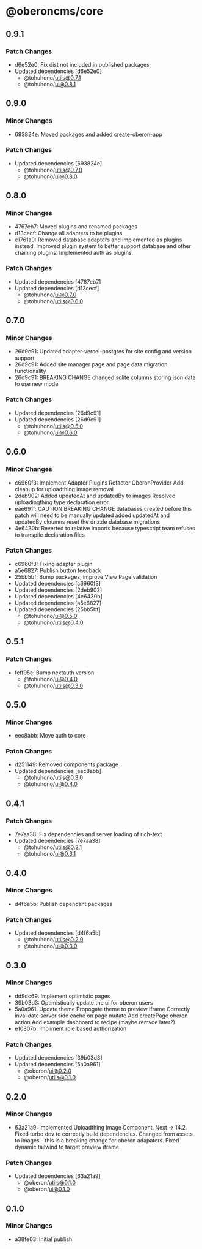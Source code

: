 # @oberoncms/core

## 0.9.1

### Patch Changes

- d6e52e0: Fix dist not included in published packages
- Updated dependencies [d6e52e0]
  - @tohuhono/utils@0.7.1
  - @tohuhono/ui@0.8.1

## 0.9.0

### Minor Changes

- 693824e: Moved packages and added create-oberon-app

### Patch Changes

- Updated dependencies [693824e]
  - @tohuhono/utils@0.7.0
  - @tohuhono/ui@0.8.0

## 0.8.0

### Minor Changes

- 4767eb7: Moved plugins and renamed packages
- d13cecf: Change all adapters to be plugins
- e1761a0: Removed database adapters and implemented as plugins instead.
  Improved plugin system to better support database and other chaining plugins.
  Implemented auth as plugins.

### Patch Changes

- Updated dependencies [4767eb7]
- Updated dependencies [d13cecf]
  - @tohuhono/ui@0.7.0
  - @tohuhono/utils@0.6.0

## 0.7.0

### Minor Changes

- 26d9c91: Updated adapter-vercel-postgres for site config and version support
- 26d9c91: Added site manager page and page data migration functionality
- 26d9c91: BREAKING CHANGE changed sqlite columns storing json data to use new mode

### Patch Changes

- Updated dependencies [26d9c91]
- Updated dependencies [26d9c91]
  - @tohuhono/utils@0.5.0
  - @tohuhono/ui@0.6.0

## 0.6.0

### Minor Changes

- c6960f3: Implement Adapter Plugins
  Refactor OberonProvider
  Add cleanup for uploadthing image removal
- 2deb902: Added updatedAt and updatedBy to images
  Resolved uploadingthing type declaration error
- eae691f: CAUTION BREAKING CHANGE
  databases created before this patch will need to be manually updated
  added updatedAt and updatedBy cloumns
  reset the drizzle database migrations
- 4e6430b: Reverted to relative imports because typescript team refuses to transpile declaration files

### Patch Changes

- c6960f3: Fixing adapter plugin
- a5e6827: Publish button feedback
- 25bb5bf: Bump packages, improve View Page validation
- Updated dependencies [c6960f3]
- Updated dependencies [2deb902]
- Updated dependencies [4e6430b]
- Updated dependencies [a5e6827]
- Updated dependencies [25bb5bf]
  - @tohuhono/ui@0.5.0
  - @tohuhono/utils@0.4.0

## 0.5.1

### Patch Changes

- fcff95c: Bump nextauth version
  - @tohuhono/ui@0.4.0
  - @tohuhono/utils@0.3.0

## 0.5.0

### Minor Changes

- eec8abb: Move auth to core

### Patch Changes

- d251149: Removed components package
- Updated dependencies [eec8abb]
  - @tohuhono/utils@0.3.0
  - @tohuhono/ui@0.4.0

## 0.4.1

### Patch Changes

- 7e7aa38: Fix dependencies and server loading of rich-text
- Updated dependencies [7e7aa38]
  - @tohuhono/utils@0.2.1
  - @tohuhono/ui@0.3.1

## 0.4.0

### Minor Changes

- d4f6a5b: Publish dependant packages

### Patch Changes

- Updated dependencies [d4f6a5b]
  - @tohuhono/utils@0.2.0
  - @tohuhono/ui@0.3.0

## 0.3.0

### Minor Changes

- dd9dc69: Implement optimistic pages
- 39b03d3: Optimistically update the ui for oberon users
- 5a0a961: Update theme
  Propogate theme to preview iframe
  Correctly invalidate server side cache on page mutate
  Add createPage oberon action
  Add example dashboard to recipe (maybe remvoe later?)
- e10807b: Impliment role based authorization

### Patch Changes

- Updated dependencies [39b03d3]
- Updated dependencies [5a0a961]
  - @oberon/ui@0.2.0
  - @oberon/utils@0.1.0

## 0.2.0

### Minor Changes

- 63a21a9: Implemented Uploadthing Image Component.
  Next -> 14.2.
  Fixed turbo dev to correctly build dependencies.
  Changed from assets to images - this is a breaking change for oberon adapaters.
  Fixed dynamic tailwind to target preview iframe.

### Patch Changes

- Updated dependencies [63a21a9]
  - @oberon/utils@0.1.0
  - @oberon/ui@0.1.0

## 0.1.0

### Minor Changes

- a38fe03: Initial publish

